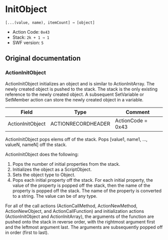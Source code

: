 # InitObject

```
[...(value, name), itemCount] → [object]
```

- Action Code: `0x43`
- Stack: `2k + 1 → 1`
- SWF version: `5`

## Original documentation

### ActionInitObject

ActionInitObject initializes an object and is similar to ActionInitArray. The newly created object is pushed to the
stack. The stack is the only existing reference to the newly created object. A subsequent SetVariable or
SetMember action can store the newly created object in a variable.

| Field            | Type               | Comment           |
|------------------|--------------------|-------------------|
| ActionInitObject | ACTIONRECORDHEADER | ActionCode = 0x43 |

ActionInitObject pops elems off of the stack. Pops [value1, name1, ..., valueN, nameN] off the stack.

ActionInitObject does the following:
1. Pops the number of initial properties from the stack.
2. Initializes the object as a ScriptObject.
3. Sets the object type to Object.
4. Pops each initial property off the stack.
   For each initial property, the value of the property is popped off the stack, then the name of the
   property is popped off the stack. The name of the property is converted to a string. The value can be of
   any type.

For all of the call actions (ActionCallMethod, ActionNewMethod, ActionNewObject, and ActionCallFunction) and
initialization actions (ActionInitObject and ActionInitArray), the arguments of the function are pushed onto the
stack in reverse order, with the rightmost argument first and the leftmost argument last. The arguments are
subsequently popped off in order (first to last).

